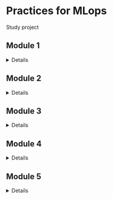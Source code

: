 # Practices for MLops

Study project

## Module 1
<details>

* Простейший конвейр для автоматизации работы с моделью машинного обучения. 
* Отдельные этапы конвейера машинного обучения описываются в разных python–скриптах, которые потом соединяются в единую цепочку действий с помощью bash-скрипта.
* Все файлы размещены в подкаталоге lab1 корневого каталога

Этапы:
1. Python-скрипт (data_creation.py), загружает набор данных, описывающие рынок IT вакансий. Данный набор скачивается из репозитория GitHub https://raw.githubusercontent.com/SergeyChashnikov/URFUML2023_STUDIES/main/MOMO/1_semestr/Salary_Data/Salary_Data_clear.csv, скрипт разделяет данные на тестовые и тренировочные и сохраняется в папки data/test и data/train.
2. Python-скрипт (data_preprocessing.py), выполняет предобработку данных, с помощью sklearn.preprocessing.StandardScaler, sklearn.preprocessing.OrdinalEncoder. Трансформации выполняются и над тестовой и над обучающей выборкой. Сохраняется в папки data/test и data/train.
3. Python-скрипт (model_preparation.py), создает и обучает модель машинного обучения на построенных данных из папки “train”. Сохраняет модель в файл, в папку model/
4. Python-скрипт (model_testing.py), проверяет модель машинного обучения на построенных данных из папки “test”.
5. Bash-скрипт (pipeline.sh), последовательно запускает все python-скрипты. В результате выполнения скрипта на терминал в стандартный поток вывода печатается одна строка с оценкой метрики модели:

```shell
Model r2-score:   0.796882707227601
```

</details>

## Module 2
<details>

* Разработан собственный конвейер автоматизации для проекта машинного обучения. Конвеер запущен на виртуальной машине с установленным Jenkins, python и необходимыми библиотеками. Автоматизированы: сбор данных, подготовка датасета, обучение модели и работа модели.
* Разработанный конвеер выгружен в файл. Так же все скрипты (этапы конвеера сохранены)
* Все файлы размещены в подкаталоге lab2 корневого каталога

Этапы задания:
1. Разворачиваем сервер с Jenkins, устанавливаем необходимое программное обеспечение для работы над созданием модели машинного обучения.
2. Скачиваем данные из GitHub, (download_data.py).
3. Проводим обработку данных, формируем датасеты для тренировки и тестирования модели, сохраняем, (preprocess.py).
4. Создаем и обучаем на тренировочном датасете модель машинного обучения, сохраняем в pickle или аналогичном формате, (train_model.py).
5. Загружаем сохраненную модель на предыдущем этапе и анализируем ее качество на тестовых данных, (test_model.py). 
6. Реализовываем задания и конвеер. Связывааем конвеер с системой контроля версий. Сохраняем конвеер.

</details>

## Module 3
<details>

В этом задании необходимо развернуть микросервис в контейнере докер.
В данном варианте, это будет приложение развернутое с помощью streamlit. 

Этапы задания:
* Подготовить python код для модели и микросервиса
* Создать Docker file
* Создать docker образ
* Запустить docker контейнер и проверить его работу

</details>

## Module 4
<details>

В практическом задании данного модуля необходимо продемонстрировать навыки практического использования утилиты dvc для работы с данными.

Этапы задания:

* Создаем папку lab4 в корне проекта.
* Устанавливаем git и dvc. Настраиваем папку проекта для работы с git и dvc.
* Настраиваем удаленное хранилище файлов Google Disk.
* Создаем датасет о пассажирах “Титаника” catboost.titanic().
* Модифицируем датасет, в котором содержится информация о классе (“Pclass”), поле (“Sex”) и возрасте (“Age”) пассажира. Делаем коммит в git и push в dvc.
* Создаем новую версию датасета, в котором пропущенные (nan) значения в поле “Age” будут заполнены средним значением. Делаем коммит в git и push в dvc.
* Создаем новый признак с использованием one-hot-encoding для строкового признака “Пол” (“Sex”). Делаем коммит в git и push в dvc.
* Выполняем переключение между всеми созданными версиями датасета.
* При правильном выполнении задания у нас появится git репозиторий с опубликованной метаинформацией и папка на Google Disk, в которой хранятся различные версии датасетов. Вам необходимо подготовить отчет в тех функциональностях которые вы настроили.

</details>

## Module 5
<details>

Цель задания: применить средства автоматизации тестирования python для автоматического тестирования качества работы модели машинного обучения на различных датасетах. Результаты размещаются в каталоге lab5.

Этапы задания:

* Создать три датасета с «качественными» данными, на которых можно обучить простую модель линейной регрессии.
* На одном из этих датасетов обучить модель линейной регрессии
* Создать датасет с шумом в данных
* Провести тестирование работы модели на разных датасетах с использованием pytest, анализируя качество предсказания, обнаружить проблему на датасете с шумами.

</details>